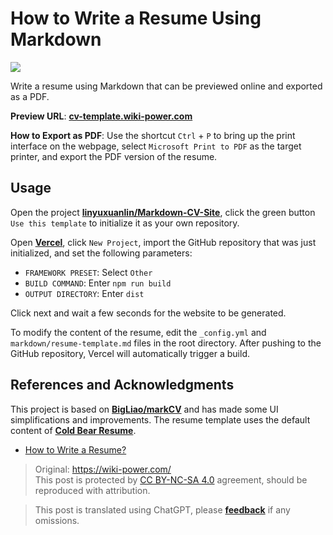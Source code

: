 # How to Write a Resume Using Markdown

![](https://img.wiki-power.com/d/wiki-media/img/20210318220041.png)

Write a resume using Markdown that can be previewed online and exported as a PDF.

**Preview URL**: [**cv-template.wiki-power.com**](https://cv-template.wiki-power.com/)

**How to Export as PDF**: Use the shortcut `Ctrl` + `P` to bring up the print interface on the webpage, select `Microsoft Print to PDF` as the target printer, and export the PDF version of the resume.

## Usage

Open the project [**linyuxuanlin/Markdown-CV-Site**](https://github.com/linyuxuanlin/Markdown-CV-Site), click the green button `Use this template` to initialize it as your own repository.

Open [**Vercel**](https://vercel.com/), click `New Project`, import the GitHub repository that was just initialized, and set the following parameters:

- `FRAMEWORK PRESET`: Select `Other`
- `BUILD COMMAND`: Enter `npm run build`
- `OUTPUT DIRECTORY`: Enter `dist`

Click next and wait a few seconds for the website to be generated.

To modify the content of the resume, edit the `_config.yml` and `markdown/resume-template.md` files in the root directory. After pushing to the GitHub repository, Vercel will automatically trigger a build.

## References and Acknowledgments

This project is based on [**BigLiao/markCV**](https://github.com/BigLiao/markCV) and has made some UI simplifications and improvements. The resume template uses the default content of [**Cold Bear Resume**](https://cv.ftqq.com/).

- [How to Write a Resume?](https://mp.weixin.qq.com/s/P64bm-SBYXyQymfHAR1rqA)

> Original: <https://wiki-power.com/>  
> This post is protected by [CC BY-NC-SA 4.0](https://creativecommons.org/licenses/by/4.0/deed.en) agreement, should be reproduced with attribution.

> This post is translated using ChatGPT, please [**feedback**](https://github.com/linyuxuanlin/Wiki_MkDocs/issues/new) if any omissions.
